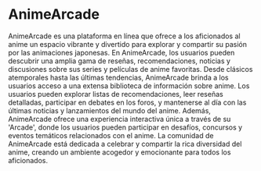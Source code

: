 # AnimeArcade
 AnimeArcade es una plataforma en línea que ofrece a los aficionados al anime un espacio vibrante y divertido para explorar y compartir su pasión por las animaciones japonesas. En AnimeArcade, los usuarios pueden descubrir una amplia gama de reseñas, recomendaciones, noticias y discusiones sobre sus series y películas de anime favoritas.  Desde clásicos atemporales hasta las últimas tendencias, AnimeArcade brinda a los usuarios acceso a una extensa biblioteca de información sobre anime. Los usuarios pueden explorar listas de recomendaciones, leer reseñas detalladas, participar en debates en los foros, y mantenerse al día con las últimas noticias y lanzamientos del mundo del anime.  Además, AnimeArcade ofrece una experiencia interactiva única a través de su 'Arcade', donde los usuarios pueden participar en desafíos, concursos y eventos temáticos relacionados con el anime. La comunidad de AnimeArcade está dedicada a celebrar y compartir la rica diversidad del anime, creando un ambiente acogedor y emocionante para todos los aficionados.
